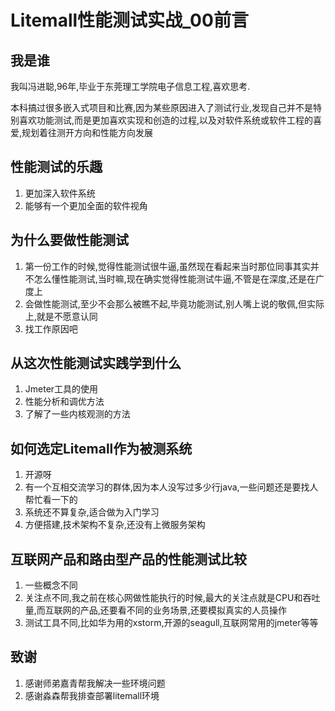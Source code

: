 # Litemall性能测试实战_00前言

## 我是谁

我叫冯进聪,96年,毕业于东莞理工学院电子信息工程,喜欢思考.

本科搞过很多嵌入式项目和比赛,因为某些原因进入了测试行业,发现自己并不是特别喜欢功能测试,而是更加喜欢实现和创造的过程,以及对软件系统或软件工程的喜爱,规划着往测开方向和性能方向发展

## 性能测试的乐趣

1. 更加深入软件系统
2. 能够有一个更加全面的软件视角

## 为什么要做性能测试

1. 第一份工作的时候,觉得性能测试很牛逼,虽然现在看起来当时那位同事其实并不怎么懂性能测试,当时嘛,现在确实觉得性能测试牛逼,不管是在深度,还是在广度上
2. 会做性能测试,至少不会那么被瞧不起,毕竟功能测试,别人嘴上说的敬佩,但实际上,就是不愿意认同
3. 找工作原因吧

## 从这次性能测试实践学到什么

1. Jmeter工具的使用
2. 性能分析和调优方法
3. 了解了一些内核观测的方法

## 如何选定Litemall作为被测系统

1. 开源呀
2. 有一个互相交流学习的群体,因为本人没写过多少行java,一些问题还是要找人帮忙看一下的
3. 系统还不算复杂,适合做为入门学习
4. 方便搭建,技术架构不复杂,还没有上微服务架构

## 互联网产品和路由型产品的性能测试比较

1. 一些概念不同
2. 关注点不同,我之前在核心网做性能执行的时候,最大的关注点就是CPU和吞吐量,而互联网的产品,还要看不同的业务场景,还要模拟真实的人员操作
3. 测试工具不同,比如华为用的xstorm,开源的seagull,互联网常用的jmeter等等

## 致谢

1. 感谢师弟嘉青帮我解决一些环境问题
2. 感谢淼森帮我排查部署litemall环境